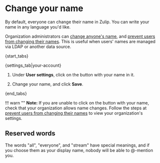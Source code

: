 # Change your name

By default, everyone can change their name in Zulip. You can write your name
in any language you'd like.

Organization administrators can [change anyone's name](/help/change-a-users-name), and
[prevent users from changing their names](/help/restrict-name-and-email-changes). This
is useful when users' names are managed via LDAP or another data source.

{start_tabs}

{settings_tab|your-account}

1. Under **User settings**, click on the button with your name in it.

1. Change your name, and click **Save**.

{end_tabs}

!!! warn ""
    **Note:** If you are unable to click on the button with your name, check
    that your organization allows name changes. Follow the steps at
    [prevent users from changing their names](/help/restrict-name-and-email-changes)
    to view your organization's settings.

## Reserved words

The words "all", "everyone", and "stream" have special meanings, and if you choose them as your
display name, nobody will be able to @-mention you.
